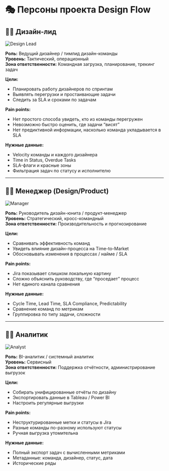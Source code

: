 
# 🎭 Персоны проекта Design Flow

## 👩‍🎨 Дизайн-лид

![Design Lead](sandbox:/mnt/data/persona_avatar_design_lead.png)

**Роль:** Ведущий дизайнер / тимлид дизайн-команды  
**Уровень:** Тактический, операционный  
**Зона ответственности:** Командная загрузка, планирование, трекинг задач

**Цели:**
- Планировать работу дизайнеров по спринтам
- Выявлять перегрузки и простаивающие задачи
- Следить за SLA и сроками по задачам

**Pain points:**
- Нет простого способа увидеть, кто из команды перегружен
- Невозможно быстро оценить, где задачи “висят”
- Нет предиктивной информации, насколько команда укладывается в SLA

**Нужные данные:**
- Velocity команды и каждого дизайнера
- Time in Status, Overdue Tasks
- SLA-флаги и красные зоны
- Фильтрация задач по статусу и исполнителю

---

## 👨‍💼 Менеджер (Design/Product)

![Manager](sandbox:/mnt/data/persona_avatar_manager.png)

**Роль:** Руководитель дизайн-юнита / продукт-менеджер  
**Уровень:** Стратегический, кросс-командный  
**Зона ответственности:** Производительность и прогнозирование

**Цели:**
- Сравнивать эффективность команд
- Увидеть влияние дизайн-процесса на Time-to-Market
- Обосновывать изменения в процессах / найме / SLA

**Pain points:**
- Jira показывает слишком локальную картину
- Сложно объяснить руководству, где “проседает” процесс
- Нет единого канала сравнения

**Нужные данные:**
- Cycle Time, Lead Time, SLA Compliance, Predictability
- Сравнение команд по метрикам
- Группировка по типу задачи, сложности

---

## 🧑‍💻 Аналитик

![Analyst](sandbox:/mnt/data/persona_avatar_analyst.png)

**Роль:** BI-аналитик / системный аналитик  
**Уровень:** Сервисный  
**Зона ответственности:** Поддержка отчётности, администрирование выгрузок

**Цели:**
- Собирать унифицированные отчёты по дизайну
- Экспортировать данные в Tableau / Power BI
- Настроить регулярные выгрузки

**Pain points:**
- Неструктурированные метки и статусы в Jira
- Разные команды по-разному используют статусы
- Ручная выгрузка утомительна

**Нужные данные:**
- Полный экспорт задач с вычисленными метриками
- Метаданные: команда, дизайнер, статус, дата
- Исторические ряды
